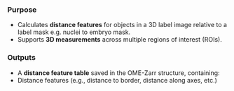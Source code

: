 ### Purpose
- Calculates **distance features** for objects in a 3D label image relative to a label mask e.g. nuclei to embryo mask.
- Supports **3D measurements** across multiple regions of interest (ROIs).

### Outputs
- A **distance feature table** saved in the OME-Zarr structure, containing:
- Distance features (e.g., distance to border, distance along axes, etc.)
